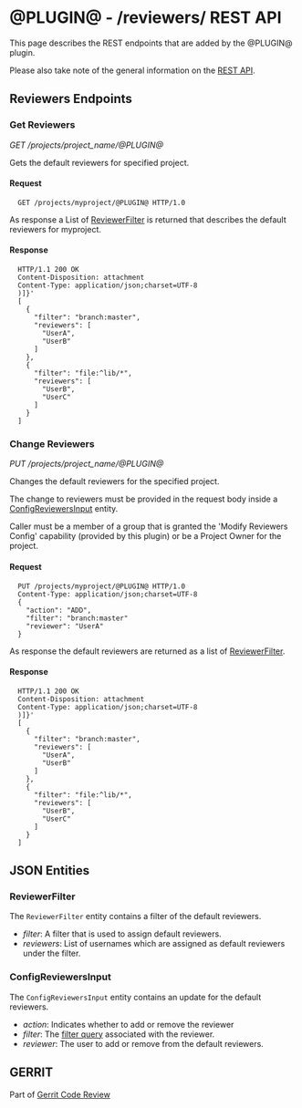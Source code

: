 @PLUGIN@ - /reviewers/ REST API
===============================

This page describes the REST endpoints that are added by the @PLUGIN@ plugin.

Please also take note of the general information on the
[REST API](../../../Documentation/rest-api.html).

<a id="project-endpoints"> Reviewers Endpoints
----------------------------------------------

### <a id="get-reviewers"> Get Reviewers
_GET /projects/project_name/@PLUGIN@_

Gets the default reviewers for specified project.

#### Request

```
  GET /projects/myproject/@PLUGIN@ HTTP/1.0
```

As response a List of [ReviewerFilter](#reviewer-filter) is returned
that describes the default reviewers for myproject.

#### Response

```
  HTTP/1.1 200 OK
  Content-Disposition: attachment
  Content-Type: application/json;charset=UTF-8
  )]}'
  [
    {
      "filter": "branch:master",
      "reviewers": [
        "UserA",
        "UserB"
      ]
    },
    {
      "filter": "file:^lib/*",
      "reviewers": [
        "UserB",
        "UserC"
      ]
    }
  ]
```

### <a id="change-reviewers"> Change Reviewers
_PUT /projects/project_name/@PLUGIN@_

Changes the default reviewers for the specified project.

The change to reviewers must be provided in the request body inside
a [ConfigReviewersInput](#config-reviewers-input) entity.

Caller must be a member of a group that is granted the 'Modify Reviewers Config'
capability (provided by this plugin) or be a Project Owner for the project.

#### Request

```
  PUT /projects/myproject/@PLUGIN@ HTTP/1.0
  Content-Type: application/json;charset=UTF-8
  {
    "action": "ADD",
    "filter": "branch:master"
    "reviewer": "UserA"
  }
```

As response the default reviewers are returned as a list of
[ReviewerFilter](#reviewer-filter).

#### Response

```
  HTTP/1.1 200 OK
  Content-Disposition: attachment
  Content-Type: application/json;charset=UTF-8
  )]}'
  [
    {
      "filter": "branch:master",
      "reviewers": [
        "UserA",
        "UserB"
      ]
    },
    {
      "filter": "file:^lib/*",
      "reviewers": [
        "UserB",
        "UserC"
      ]
    }
  ]

```


<a id="json-entities">JSON Entities
-----------------------------------

### <a id="reviewer-filter"></a>ReviewerFilter

The `ReviewerFilter` entity contains a filter of the default reviewers.

* _filter_: A filter that is used to assign default reviewers.
* _reviewers_: List of usernames which are assigned as default reviewers
 under the filter.

### <a id="config-reviewers-input"></a>ConfigReviewersInput

The `ConfigReviewersInput` entity contains an update for the default
reviewers.

* _action_: Indicates whether to add or remove the reviewer
* _filter_: The [filter query](filter-query.md) associated with the reviewer.
* _reviewer_: The user to add or remove from the default reviewers.

GERRIT
------
Part of [Gerrit Code Review](../../../Documentation/index.html)
